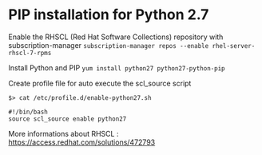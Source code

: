 # PIP installation for Python 2.7

Enable the RHSCL (Red Hat Software Collections) repository with subscription-manager
`subscription-manager repos --enable rhel-server-rhscl-7-rpms`

Install Python and PIP
`yum install python27 python27-python-pip`

Create profile file for auto execute the scl_source script
```
$> cat /etc/profile.d/enable-python27.sh

#!/bin/bash
source scl_source enable python27
```

More informations about RHSCL : https://access.redhat.com/solutions/472793
